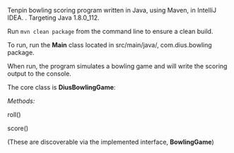 Tenpin bowling scoring program written in Java, using Maven, in IntelliJ IDEA. . Targeting Java 1.8.0_112. Run <code>mvn clean package</code> from the command line to ensure a clean build.To run, run the **Main** class located in src/main/java/, com.dius.bowling package. When run, the program simulates a bowling game and will write the scoring output to the console.The core class is **DiusBowlingGame**:_Methods:_roll()score()(These are discoverable via the implemented interface, **BowlingGame**)